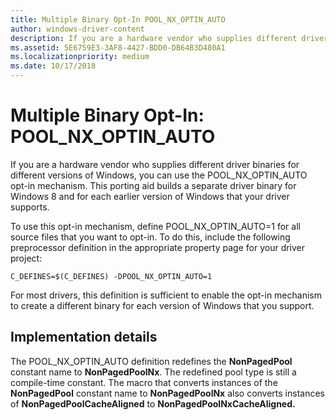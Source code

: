 ```yaml
---
title: Multiple Binary Opt-In POOL_NX_OPTIN_AUTO
author: windows-driver-content
description: If you are a hardware vendor who supplies different driver binaries for different versions of Windows, you can use the POOL_NX_OPTIN_AUTO opt-in mechanism.
ms.assetid: 5E6759E3-3AF8-4427-BDD0-DB64B3D480A1
ms.localizationpriority: medium
ms.date: 10/17/2018
---
```


# Multiple Binary Opt-In: POOL\_NX\_OPTIN\_AUTO


If you are a hardware vendor who supplies different driver binaries for different versions of Windows, you can use the POOL\_NX\_OPTIN\_AUTO opt-in mechanism. This porting aid builds a separate driver binary for Windows 8 and for each earlier version of Windows that your driver supports.

To use this opt-in mechanism, define POOL\_NX\_OPTIN\_AUTO=1 for all source files that you want to opt-in. To do this, include the following preprocessor definition in the appropriate property page for your driver project:

`C_DEFINES=$(C_DEFINES) -DPOOL_NX_OPTIN_AUTO=1`

For most drivers, this definition is sufficient to enable the opt-in mechanism to create a different binary for each version of Windows that you support.

## Implementation details


The POOL\_NX\_OPTIN\_AUTO definition redefines the **NonPagedPool** constant name to **NonPagedPoolNx**. The redefined pool type is still a compile-time constant. The macro that converts instances of the **NonPagedPool** constant name to **NonPagedPoolNx** also converts instances of **NonPagedPoolCacheAligned** to **NonPagedPoolNxCacheAligned.**

 

 




